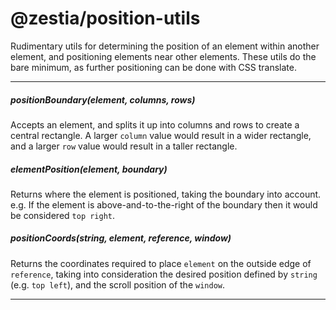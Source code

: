 # @zestia/position-utils

Rudimentary utils for determining the position of an element within another element, and positioning
elements near other elements. These utils do the bare minimum, as further positioning can be done with CSS translate.

<hr>

##### positionBoundary(element, columns, rows)

Accepts an element, and splits it up into columns and rows to create a central rectangle. A larger `column` value would result in a wider rectangle, and a larger `row` value would result in a taller rectangle.

##### elementPosition(element, boundary)

Returns where the element is positioned, taking the boundary into account. e.g. If the element is above-and-to-the-right of the boundary then it would be considered `top right`.

##### positionCoords(string, element, reference, window)

Returns the coordinates required to place `element` on the outside edge of `reference`, taking into consideration the desired position defined by `string` (e.g. `top left`), and the scroll position of the `window`.

<hr>
